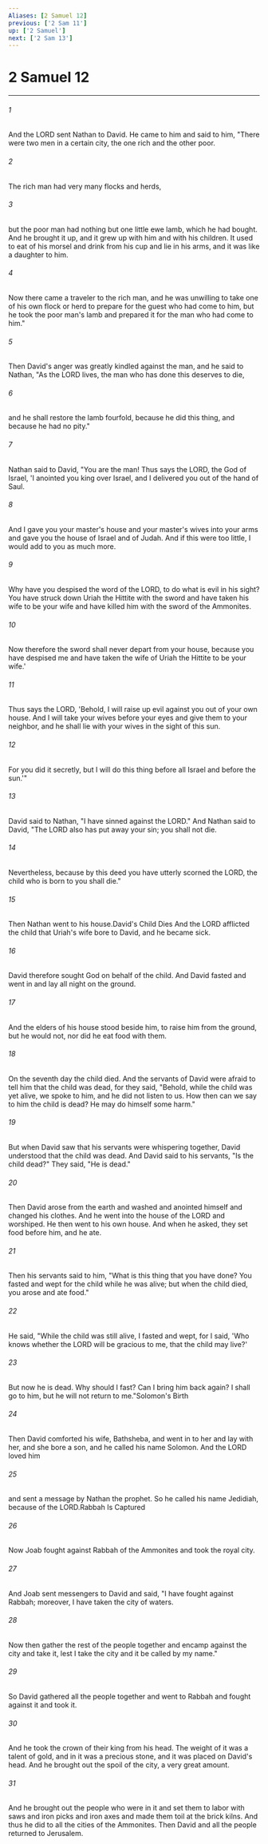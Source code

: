 ```yaml
---
Aliases: [2 Samuel 12]
previous: ['2 Sam 11']
up: ['2 Samuel']
next: ['2 Sam 13']
---
```

# 2 Samuel 12

***

 

###### 1 
And the LORD sent Nathan to David. He came to him and said to him, "There were two men in a certain city, the one rich and the other poor. 
 

###### 2 
The rich man had very many flocks and herds, 
 

###### 3 
but the poor man had nothing but one little ewe lamb, which he had bought. And he brought it up, and it grew up with him and with his children. It used to eat of his morsel and drink from his cup and lie in his arms, and it was like a daughter to him. 
 

###### 4 
Now there came a traveler to the rich man, and he was unwilling to take one of his own flock or herd to prepare for the guest who had come to him, but he took the poor man's lamb and prepared it for the man who had come to him." 
 

###### 5 
Then David's anger was greatly kindled against the man, and he said to Nathan, "As the LORD lives, the man who has done this deserves to die, 
 

###### 6 
and he shall restore the lamb fourfold, because he did this thing, and because he had no pity."
 
 

###### 7 
Nathan said to David, "You are the man! Thus says the LORD, the God of Israel, 'I anointed you king over Israel, and I delivered you out of the hand of Saul. 
 

###### 8 
And I gave you your master's house and your master's wives into your arms and gave you the house of Israel and of Judah. And if this were too little, I would add to you as much more. 
 

###### 9 
Why have you despised the word of the LORD, to do what is evil in his sight? You have struck down Uriah the Hittite with the sword and have taken his wife to be your wife and have killed him with the sword of the Ammonites. 
 

###### 10 
Now therefore the sword shall never depart from your house, because you have despised me and have taken the wife of Uriah the Hittite to be your wife.' 
 

###### 11 
Thus says the LORD, 'Behold, I will raise up evil against you out of your own house. And I will take your wives before your eyes and give them to your neighbor, and he shall lie with your wives in the sight of this sun. 
 

###### 12 
For you did it secretly, but I will do this thing before all Israel and before the sun.'" 
 

###### 13 
David said to Nathan, "I have sinned against the LORD." And Nathan said to David, "The LORD also has put away your sin; you shall not die. 
 

###### 14 
Nevertheless, because by this deed you have utterly scorned the LORD, the child who is born to you shall die." 
 

###### 15 
Then Nathan went to his house.David's Child Dies
 And the LORD afflicted the child that Uriah's wife bore to David, and he became sick. 
 

###### 16 
David therefore sought God on behalf of the child. And David fasted and went in and lay all night on the ground. 
 

###### 17 
And the elders of his house stood beside him, to raise him from the ground, but he would not, nor did he eat food with them. 
 

###### 18 
On the seventh day the child died. And the servants of David were afraid to tell him that the child was dead, for they said, "Behold, while the child was yet alive, we spoke to him, and he did not listen to us. How then can we say to him the child is dead? He may do himself some harm." 
 

###### 19 
But when David saw that his servants were whispering together, David understood that the child was dead. And David said to his servants, "Is the child dead?" They said, "He is dead." 
 

###### 20 
Then David arose from the earth and washed and anointed himself and changed his clothes. And he went into the house of the LORD and worshiped. He then went to his own house. And when he asked, they set food before him, and he ate. 
 

###### 21 
Then his servants said to him, "What is this thing that you have done? You fasted and wept for the child while he was alive; but when the child died, you arose and ate food." 
 

###### 22 
He said, "While the child was still alive, I fasted and wept, for I said, 'Who knows whether the LORD will be gracious to me, that the child may live?' 
 

###### 23 
But now he is dead. Why should I fast? Can I bring him back again? I shall go to him, but he will not return to me."Solomon's Birth
 
 

###### 24 
Then David comforted his wife, Bathsheba, and went in to her and lay with her, and she bore a son, and he called his name Solomon. And the LORD loved him 
 

###### 25 
and sent a message by Nathan the prophet. So he called his name Jedidiah, because of the LORD.Rabbah Is Captured
 
 

###### 26 
Now Joab fought against Rabbah of the Ammonites and took the royal city. 
 

###### 27 
And Joab sent messengers to David and said, "I have fought against Rabbah; moreover, I have taken the city of waters. 
 

###### 28 
Now then gather the rest of the people together and encamp against the city and take it, lest I take the city and it be called by my name." 
 

###### 29 
So David gathered all the people together and went to Rabbah and fought against it and took it. 
 

###### 30 
And he took the crown of their king from his head. The weight of it was a talent of gold, and in it was a precious stone, and it was placed on David's head. And he brought out the spoil of the city, a very great amount. 
 

###### 31 
And he brought out the people who were in it and set them to labor with saws and iron picks and iron axes and made them toil at the brick kilns. And thus he did to all the cities of the Ammonites. Then David and all the people returned to Jerusalem.
 
